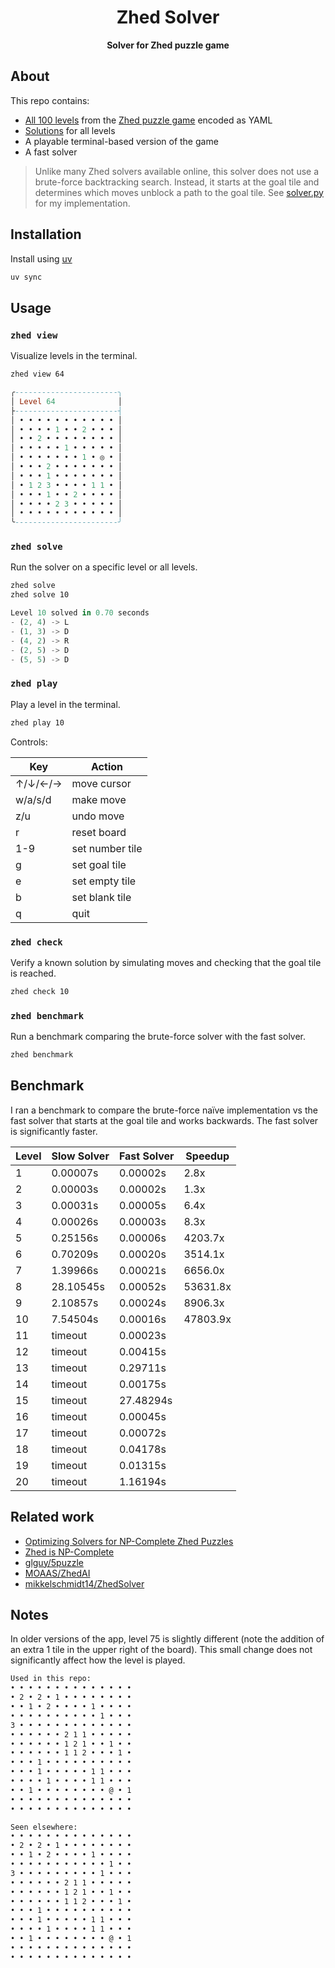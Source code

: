 <div align="center">
  <h1>Zhed Solver</h1>

  <p>
    <strong>Solver for Zhed puzzle game</strong>
  </p>
</div>

## About

This repo contains:

- [All 100 levels](./src/zhed/data//levels.yaml) from the [Zhed puzzle game](https://play.google.com/store/apps/details?id=com.groundcontrol.zhed) encoded as YAML
- [Solutions](./src/zhed/data/solutions.yaml) for all levels
- A playable terminal-based version of the game
- A fast solver

> Unlike many Zhed solvers available online, this solver does not use a brute-force backtracking search. Instead, it starts at the goal tile and determines which moves unblock a path to the goal tile. See [solver.py](./src/zhed/solver.py) for my implementation.

## Installation

Install using [uv](https://docs.astral.sh/uv)

```bash
uv sync
```

## Usage

### `zhed view`

Visualize levels in the terminal.

```bash
zhed view 64
```

```hs
╭-----------------------╮
│ Level 64              │
├-----------------------┤
│ • • • • • • • • • • • │
│ • • • • 1 • • 2 • • • │
│ • • 2 • • • • • • • • │
│ • • • • • 1 • • • • • │
│ • • • • • • • 1 • ◎ • │
│ • • • 2 • • • • • • • │
│ • • • 1 • • • • • • • │
│ • 1 2 3 • • • • 1 1 • │
│ • • • 1 • • 2 • • • • │
│ • • • • 2 3 • • • • • │
│ • • • • • • • • • • • │
╰-----------------------╯
```

### `zhed solve`

Run the solver on a specific level or all levels.

```bash
zhed solve
zhed solve 10
```

```rs
Level 10 solved in 0.70 seconds
- (2, 4) -> L
- (1, 3) -> D
- (4, 2) -> R
- (2, 5) -> D
- (5, 5) -> D
```

### `zhed play`

Play a level in the terminal.

```bash
zhed play 10
```

Controls:

| Key     | Action          |
| ------- | --------------- |
| ↑/↓/←/→ | move cursor     |
| w/a/s/d | make move       |
| z/u     | undo move       |
| r       | reset board     |
| 1-9     | set number tile |
| g       | set goal tile   |
| e       | set empty tile  |
| b       | set blank tile  |
| q       | quit            |

### `zhed check`

Verify a known solution by simulating moves and checking that the goal tile is reached.

```bash
zhed check 10
```

### `zhed benchmark`

Run a benchmark comparing the brute-force solver with the fast solver.

```bash
zhed benchmark
```

## Benchmark

I ran a benchmark to compare the brute-force naïve implementation vs the fast solver that starts at the goal tile and works backwards. The fast solver is significantly faster.

| Level | Slow Solver | Fast Solver | Speedup  |
| ----- | ----------- | ----------- | -------- |
| 1     | 0.00007s    | 0.00002s    | 2.8x     |
| 2     | 0.00003s    | 0.00002s    | 1.3x     |
| 3     | 0.00031s    | 0.00005s    | 6.4x     |
| 4     | 0.00026s    | 0.00003s    | 8.3x     |
| 5     | 0.25156s    | 0.00006s    | 4203.7x  |
| 6     | 0.70209s    | 0.00020s    | 3514.1x  |
| 7     | 1.39966s    | 0.00021s    | 6656.0x  |
| 8     | 28.10545s   | 0.00052s    | 53631.8x |
| 9     | 2.10857s    | 0.00024s    | 8906.3x  |
| 10    | 7.54504s    | 0.00016s    | 47803.9x |
| 11    | timeout     | 0.00023s    |          |
| 12    | timeout     | 0.00415s    |          |
| 13    | timeout     | 0.29711s    |          |
| 14    | timeout     | 0.00175s    |          |
| 15    | timeout     | 27.48294s   |          |
| 16    | timeout     | 0.00045s    |          |
| 17    | timeout     | 0.00072s    |          |
| 18    | timeout     | 0.04178s    |          |
| 19    | timeout     | 0.01315s    |          |
| 20    | timeout     | 1.16194s    |          |

## Related work

- [Optimizing Solvers for NP-Complete Zhed Puzzles](https://ir.library.oregonstate.edu/concern/parent/pz50h5011/file_sets/xk81jt90z)
- [Zhed is NP-Complete](https://arxiv.org/pdf/2112.07914)
- [glguy/5puzzle](https://github.com/glguy/5puzzle)
- [MOAAS/ZhedAI](https://github.com/MOAAS/ZhedAI)
- [mikkelschmidt14/ZhedSolver](https://github.com/mikkelschmidt14/ZhedSolver)

## Notes

In older versions of the app, level 75 is slightly different (note the addition of an extra 1 tile in the upper right of the board). This small change does not significantly affect how the level is played.

```txt
Used in this repo:
• • • • • • • • • • • • • •
• 2 • 2 • 1 • • • • • • • •
• • 1 • 2 • • • • 1 • • • •
• • • • • • • • • • 1 • • •
3 • • • • • • • • • • • • •
• • • • • • 2 1 1 • • • • •
• • • • • • 1 2 1 • • 1 • •
• • • • • • 1 1 2 • • • 1 •
• • • 1 • • • • • • • • • •
• • • 1 • • • • • 1 1 • • •
• • • • 1 • • • • 1 1 • • •
• • 1 • • • • • • • • @ • 1
• • • • • • • • • • • • • •
• • • • • • • • • • • • • •

Seen elsewhere:
• • • • • • • • • • • • • •
• 2 • 2 • 1 • • • • • • • •
• • 1 • 2 • • • • 1 • • • •
• • • • • • • • • • • 1 • •
3 • • • • • • • • • 1 • • •
• • • • • • 2 1 1 • • • • •
• • • • • • 1 2 1 • • 1 • •
• • • • • • 1 1 2 • • • 1 •
• • • 1 • • • • • • • • • •
• • • 1 • • • • • 1 1 • • •
• • • • 1 • • • • 1 1 • • •
• • 1 • • • • • • • • @ • 1
• • • • • • • • • • • • • •
• • • • • • • • • • • • • •
```
